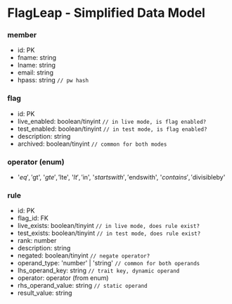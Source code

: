 # FlagLeap - Simplified Data Model

### member
- id: PK
- fname: string
- lname: string
- email: string
- hpass: string `// pw hash`

### flag
- id: PK
- live_enabled: boolean/tinyint `// in live mode, is flag enabled?`
- test_enabled: boolean/tinyint `// in test mode, is flag enabled?`
- description: string
- archived: boolean/tinyint `// common for both modes`

### operator (enum)
- '$eq', '$gt', '$gte', '$lte', '$lt', '$in', '$startswith', '$endswith', '$contains', '$divisibleby'

### rule
- id: PK
- flag_id: FK
- live_exists: boolean/tinyint `// in live mode, does rule exist?`
- test_exists: boolean/tinyint `// in test mode, does rule exist?`
- rank: number
- description: string
- negated: boolean/tinyint `// negate operator?`
- operand_type: 'number' | 'string' `// common for both operands`
- lhs_operand_key: string `// trait key, dynamic operand`
- operator: operator (from enum)
- rhs_operand_value: string `// static operand`
- result_value: string
